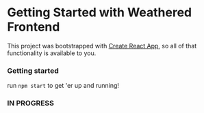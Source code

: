 # Getting Started with Weathered Frontend

This project was bootstrapped with [Create React App](https://github.com/facebook/create-react-app), so all of that functionality is available to you. 

### Getting started

run `npm start` to get 'er up and running!

### IN PROGRESS